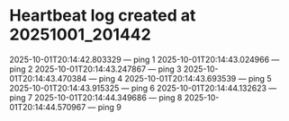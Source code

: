 # Heartbeat log created at 20251001_201442
2025-10-01T20:14:42.803329 — ping 1
2025-10-01T20:14:43.024966 — ping 2
2025-10-01T20:14:43.247867 — ping 3
2025-10-01T20:14:43.470384 — ping 4
2025-10-01T20:14:43.693539 — ping 5
2025-10-01T20:14:43.915325 — ping 6
2025-10-01T20:14:44.132623 — ping 7
2025-10-01T20:14:44.349686 — ping 8
2025-10-01T20:14:44.570967 — ping 9
